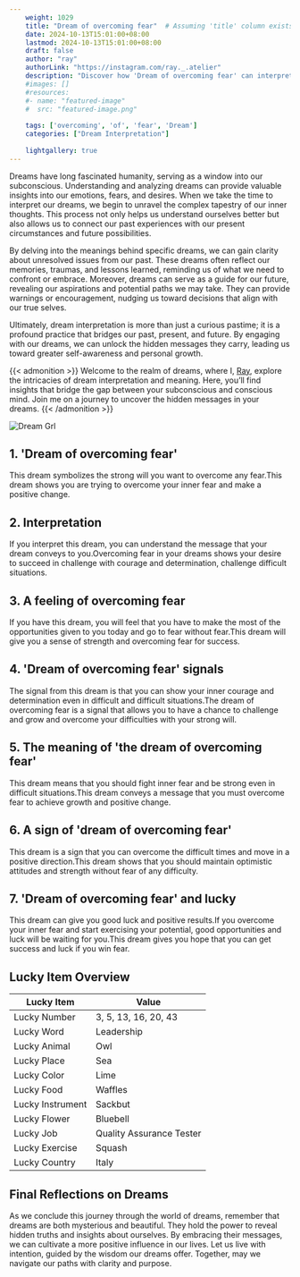 ```yaml
---
    weight: 1029
    title: "Dream of overcoming fear"  # Assuming 'title' column exists
    date: 2024-10-13T15:01:00+08:00
    lastmod: 2024-10-13T15:01:00+08:00
    draft: false
    author: "ray"
    authorLink: "https://instagram.com/ray._.atelier"
    description: "Discover how 'Dream of overcoming fear' can interpret your future and uncover its significant meanings in your life."
    #images: []
    #resources:
    #- name: "featured-image"
    #  src: "featured-image.png"
    
    tags: ['overcoming', 'of', 'fear', 'Dream']
    categories: ["Dream Interpretation"]
    
    lightgallery: true
---
```

    
Dreams have long fascinated humanity, serving as a window into our subconscious. Understanding and analyzing dreams can provide valuable insights into our emotions, fears, and desires. When we take the time to interpret our dreams, we begin to unravel the complex tapestry of our inner thoughts. This process not only helps us understand ourselves better but also allows us to connect our past experiences with our present circumstances and future possibilities.

By delving into the meanings behind specific dreams, we can gain clarity about unresolved issues from our past. These dreams often reflect our memories, traumas, and lessons learned, reminding us of what we need to confront or embrace. Moreover, dreams can serve as a guide for our future, revealing our aspirations and potential paths we may take. They can provide warnings or encouragement, nudging us toward decisions that align with our true selves.

Ultimately, dream interpretation is more than just a curious pastime; it is a profound practice that bridges our past, present, and future. By engaging with our dreams, we can unlock the hidden messages they carry, leading us toward greater self-awareness and personal growth.

{{< admonition >}}
Welcome to the realm of dreams, where I, [Ray](https://instagram.com/ray._.atelier), explore the intricacies of dream interpretation and meaning. Here, you’ll find insights that bridge the gap between your subconscious and conscious mind. Join me on a journey to uncover the hidden messages in your dreams.
{{< /admonition >}}

![Dream Grl](https://cdn.pixabay.com/photo/2017/11/02/03/35/gothic-2910057_1280.jpg "Dream Grl")

## 1. 'Dream of overcoming fear'
This dream symbolizes the strong will you want to overcome any fear.This dream shows you are trying to overcome your inner fear and make a positive change.

## 2. Interpretation
If you interpret this dream, you can understand the message that your dream conveys to you.Overcoming fear in your dreams shows your desire to succeed in challenge with courage and determination, challenge difficult situations.

## 3. A feeling of overcoming fear
If you have this dream, you will feel that you have to make the most of the opportunities given to you today and go to fear without fear.This dream will give you a sense of strength and overcoming fear for success.

## 4. 'Dream of overcoming fear' signals
The signal from this dream is that you can show your inner courage and determination even in difficult and difficult situations.The dream of overcoming fear is a signal that allows you to have a chance to challenge and grow and overcome your difficulties with your strong will.

## 5. The meaning of 'the dream of overcoming fear'
This dream means that you should fight inner fear and be strong even in difficult situations.This dream conveys a message that you must overcome fear to achieve growth and positive change.

## 6. A sign of 'dream of overcoming fear'
This dream is a sign that you can overcome the difficult times and move in a positive direction.This dream shows that you should maintain optimistic attitudes and strength without fear of any difficulty.

## 7. 'Dream of overcoming fear' and lucky
This dream can give you good luck and positive results.If you overcome your inner fear and start exercising your potential, good opportunities and luck will be waiting for you.This dream gives you hope that you can get success and luck if you win fear.

## Lucky Item Overview
| Lucky Item          | Value              |
|---------------|--------------------|
| Lucky Number        | 3, 5, 13, 16, 20, 43  |
| Lucky Word          | Leadership |
| Lucky Animal        | Owl |
| Lucky Place         | Sea     |
| Lucky Color         | Lime     |
| Lucky Food          | Waffles      |
| Lucky Instrument    | Sackbut |
| Lucky Flower        | Bluebell    |
| Lucky Job           | Quality Assurance Tester       |
| Lucky Exercise      | Squash  |
| Lucky Country       | Italy    |


##  Final Reflections on Dreams

As we conclude this journey through the world of dreams, remember that dreams are both mysterious and beautiful. They hold the power to reveal hidden truths and insights about ourselves. By embracing their messages, we can cultivate a more positive influence in our lives. Let us live with intention, guided by the wisdom our dreams offer. Together, may we navigate our paths with clarity and purpose.
